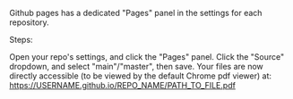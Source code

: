 Github pages has a dedicated "Pages" panel in the settings for each repository.

Steps:

Open your repo's settings, and click the "Pages" panel.
Click the "Source" dropdown, and select "main"/"master", then save.
Your files are now directly accessible (to be viewed by the default Chrome pdf viewer) at: https://USERNAME.github.io/REPO_NAME/PATH_TO_FILE.pdf
